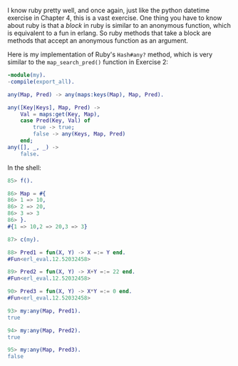 I know ruby pretty well, and once again, just like the python datetime exercise in Chapter 4, this is a vast exercise. One thing you have to know about ruby is that a *block* in ruby is similar to an anonymous function, which is equivalent to a fun in erlang.  So ruby methods that take a block are methods that accept an anonymous function as an argument.

Here is my implementation of Ruby's `Hash#any?` method, which is very similar to the `map_search_pred()` function in Exercise 2:

```erlang
-module(my).
-compile(export_all).

any(Map, Pred) -> any(maps:keys(Map), Map, Pred).

any([Key|Keys], Map, Pred) ->
    Val = maps:get(Key, Map),
    case Pred(Key, Val) of
        true -> true;
        false -> any(Keys, Map, Pred)
    end;
any([], _, _) ->
    false.
```

In the shell:

```erlang
85> f().

86> Map = #{                            
86> 1 => 10,
86> 2 => 20,
86> 3 => 3 
86> }.
#{1 => 10,2 => 20,3 => 3}

87> c(my).

88> Pred1 = fun(X, Y) -> X =:= Y end.   
#Fun<erl_eval.12.52032458>

89> Pred2 = fun(X, Y) -> X+Y =:= 22 end.
#Fun<erl_eval.12.52032458>

90> Pred3 = fun(X, Y) -> X*Y =:= 0 end. 
#Fun<erl_eval.12.52032458>

93> my:any(Map, Pred1).                 
true

94> my:any(Map, Pred2).
true

95> my:any(Map, Pred3).
false
```



